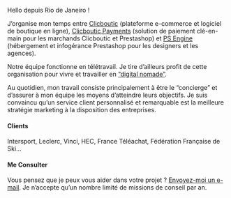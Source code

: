Hello depuis Rio de Janeiro ! 

J’organise mon temps entre [Clicboutic](http://clicboutic.com/) (plateforme e-commerce et logiciel de boutique en ligne), [Clicboutic Payments](https://www.clicboutic-payments.com/) (solution de paiement clé-en-main pour les marchands Clicboutic et Prestashop) et [PS Engine](http://clicboutic.com/psengine/) (hébergement et infogérance Prestashop pour les designers et les agences).

Notre équipe fonctionne en télétravail. Je tire d’ailleurs profit de cette organisation pour vivre et travailler en [“digital nomade”](https://www.instagram.com/tnpb27/).

Au quotidien, mon travail consiste principalement à être le “concierge” et d’assurer à mon équipe les moyens d’atteindre leurs objectifs. Je suis convaincu qu’un service client personnalisé et remarquable est la meilleure stratégie marketing à la disposition des entreprises.

#### Clients
Intersport, Leclerc, Vinci, HEC, France Téléachat, Fédération Française de Ski...

#### Me Consulter
Vous pensez que je peux vous aider dans votre projet ? [Envoyez-moi un e-mail](tarik.peudon@clicboutic.com). Je n’accepte qu’un nombre limité de missions de conseil par an.
